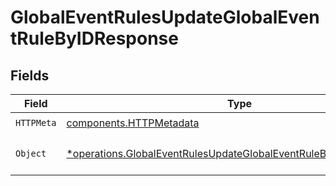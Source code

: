 # GlobalEventRulesUpdateGlobalEventRuleByIDResponse


## Fields

| Field                                                                                                                                                 | Type                                                                                                                                                  | Required                                                                                                                                              | Description                                                                                                                                           |
| ----------------------------------------------------------------------------------------------------------------------------------------------------- | ----------------------------------------------------------------------------------------------------------------------------------------------------- | ----------------------------------------------------------------------------------------------------------------------------------------------------- | ----------------------------------------------------------------------------------------------------------------------------------------------------- |
| `HTTPMeta`                                                                                                                                            | [components.HTTPMetadata](../../models/components/httpmetadata.md)                                                                                    | :heavy_check_mark:                                                                                                                                    | N/A                                                                                                                                                   |
| `Object`                                                                                                                                              | [*operations.GlobalEventRulesUpdateGlobalEventRuleByIDResponseBody](../../models/operations/globaleventrulesupdateglobaleventrulebyidresponsebody.md) | :heavy_minus_sign:                                                                                                                                    | The request has succeeded.                                                                                                                            |